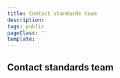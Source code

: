 ```yaml
---
title: Contact standards team
description:
tags: public
pageClass: ''
template:
---
```


## Contact standards team
